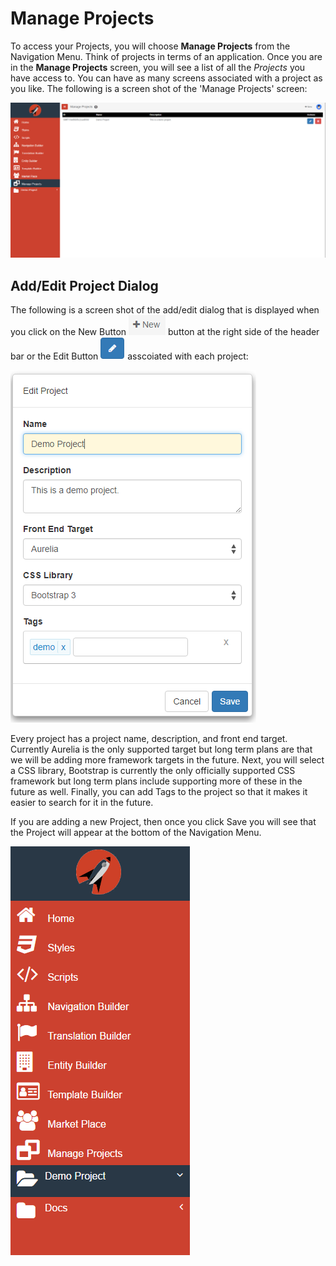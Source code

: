 # Manage Projects

To access your Projects, you will choose **Manage Projects** from the Navigation Menu. Think of projects in terms of an application. Once you are in the **Manage Projects** screen, you will see a list of all the *Projects* you have access to.  You can have as many screens associated with a project as you like. The following is a screen shot of the 'Manage Projects' screen:

![Projects screen](../../assets/images/projects.png)

## Add/Edit Project Dialog

The following is a screen shot of the add/edit dialog that is displayed when you click on the New Button ![Projects screen](../../assets/images/button-new.png) button at the right side of the header bar or the Edit Button ![Projects screen](../../assets/images/button-edit.png) asscoiated with each project:

![Add/Edit Project screen](../../assets/images/project-add-edit.png)

Every project has a project name, description, and front end target. Currently Aurelia is the only supported target but long term plans are that we will be adding more framework targets in the future. Next, you will select a CSS library, Bootstrap is currently the only officially supported CSS framework but long term plans include supporting more of these in the future as well.  Finally, you can add Tags to the project so that it makes it easier to search for it in the future.

If you are adding a new Project, then once you click Save you will see that the Project will appear at the bottom of the Navigation Menu.

![Add/Edit Project screen](../../assets/images/navigation-menu-project-added.png)

